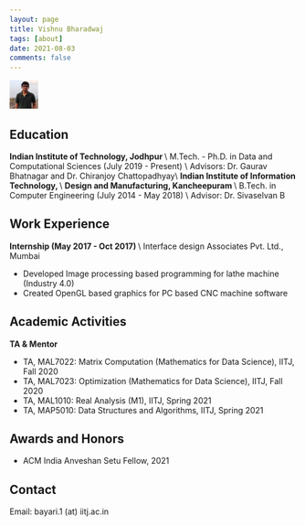 ```yaml
---
layout: page
title: Vishnu Bharadwaj
tags: [about]
date: 2021-08-03
comments: false
---
```


<img src= 'assets/img/image.jpg' width="50px" height="50px" >

## Education
<b>Indian Institute of Technology, Jodhpur  </b> \\
M.Tech. - Ph.D. in Data and Computational Sciences (July 2019 - Present) \\
Advisors: Dr. Gaurav Bhatnagar and Dr. Chiranjoy Chattopadhyay\\
<b>Indian Institute of Information Technology, </b> \\
<b> Design and Manufacturing, Kancheepuram </b> \\
B.Tech. in Computer Engineering (July 2014 - May 2018) \\
Advisor: Dr. Sivaselvan B


## Work Experience
<b>Internship (May 2017 - Oct 2017) </b> \\
Interface design Associates Pvt. Ltd., Mumbai
- Developed Image processing based programming for lathe machine (Industry 4.0)
- Created OpenGL based graphics for PC based CNC machine software

## Academic Activities

<b>TA & Mentor</b>

- TA, MAL7022: Matrix Computation (Mathematics for Data Science), IITJ, Fall 2020
- TA, MAL7023: Optimization (Mathematics for Data Science), IITJ, Fall 2020 
- TA, MAL1010: Real Analysis (M1), IITJ, Spring 2021
- TA, MAP5010: Data Structures and Algorithms, IITJ, Spring 2021

## Awards and Honors
* ACM India Anveshan Setu Fellow, 2021

## Contact
Email: bayari.1 (at) iitj.ac.in
